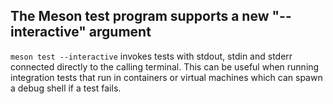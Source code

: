 ## The Meson test program supports a new "--interactive" argument

`meson test --interactive` invokes tests with stdout, stdin and stderr
connected directly to the calling terminal. This can be useful when running
integration tests that run in containers or virtual machines which can spawn a
debug shell if a test fails.
